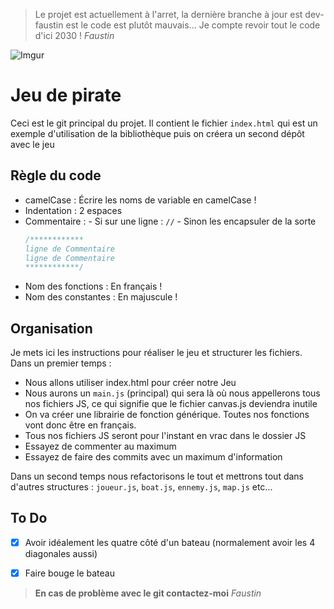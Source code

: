 > Le projet est actuellement à l'arret, la dernière branche à jour est dev-faustin est le code est plutôt mauvais... Je compte revoir tout le code d'ici 2030 !
> *Faustin*

![Imgur](https://i.imgur.com/kLKrtLs.png)
# Jeu de pirate

Ceci est le git principal du projet. Il contient le fichier `index.html` qui est un exemple d'utilisation de la bibliothèque puis on créera un second dépôt avec le jeu

## Règle du code
- camelCase : Écrire les noms de variable en camelCase !
- Indentation : 2 espaces
- Commentaire :
	  - Si sur une ligne : `//`
	  -  Sinon les encapsuler de la sorte  
  ```js
  /************
  ligne de Commentaire
  ligne de Commentaire
  ************/
- Nom des fonctions : En français !
- Nom des constantes : En majuscule !

## Organisation
Je mets ici les instructions pour réaliser le jeu et structurer les fichiers.
Dans un premier temps :

- Nous allons utiliser index.html pour créer notre Jeu
- Nous aurons un `main.js` (principal) qui sera là où nous appellerons tous nos fichiers JS, ce qui signifie que le fichier canvas.js deviendra inutile
- On va créer une librairie de fonction générique. Toutes nos fonctions vont donc être en français.
- Tous nos fichiers JS seront pour l'instant en vrac dans le dossier JS
- Essayez de commenter au maximum
- Essayez de faire des commits avec un maximum d'information

Dans un second temps nous refactorisons le tout et mettrons tout dans d'autres structures : `joueur.js`, `boat.js`, `ennemy.js`, `map.js` etc...

## To Do
- [x] Avoir idéalement les quatre côté d'un bateau (normalement avoir les 4 diagonales aussi)
- [x] Faire bouge le bateau



> **En cas de problème avec le git contactez-moi**
*Faustin*

